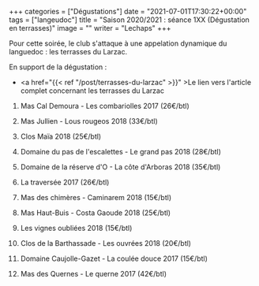 +++
categories = ["Dégustations"]
date = "2021-07-01T17:30:22+00:00"
tags = ["langeudoc"] 
title = "Saison 2020/2021 : séance 1XX (Dégustation en terrasses)"
image = ""
writer = "Lechaps"
+++

Pour cette soirée, le club s'attaque à une appelation dynamique du languedoc : les terrasses du Larzac.

En support de la dégustation :  
* <a href="{{< ref "/post/terrasses-du-larzac" >}}" >Le lien vers l'article complet concernant les terrasses du Larzac</a>

1. Mas Cal Demoura - Les combariolles 2017 (26€/btl)  

2. Mas Jullien - Lous rougeos 2018 (33€/btl)  

3. Clos Maïa 2018 (25€/btl)  

4. Domaine du pas de l'escalettes - Le grand pas 2018 (28€/btl)  

5. Domaine de la réserve d'O - La côte d'Arboras 2018 (35€/btl)  

6. La traversée 2017 (26€/btl)  

7. Mas des chimères  - Caminarem 2018 (15€/btl)

8. Mas Haut-Buis  - Costa Gaoude 2018 (25€/btl)

9. Les vignes oubliées 2018 (15€/btl)

10. Clos de la Barthassade - Les ouvrées 2018 (20€/btl)  

11. Domaine Caujolle-Gazet - La coulée douce 2017 (15€/btl)  

12. Mas des Quernes - Le querne 2017 (42€/btl) 